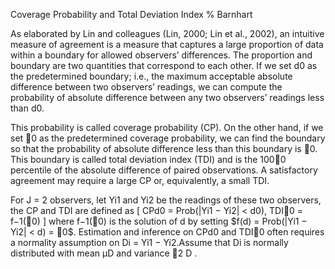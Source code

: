 Coverage Probability and Total Deviation Index
% Barnhart

As elaborated by Lin and colleagues (Lin, 2000; Lin et al., 2002), an intuitive measure of
agreement is a measure that captures a large proportion of data within a boundary for allowed
observers’ differences. The proportion and boundary are two quantities that correspond to
each other. If we set d0 as the predetermined boundary; i.e., the maximum acceptable
absolute difference between two observers’ readings, we can compute the probability of absolute
difference between any two observers’ readings less than d0. 

This probability is called
coverage probability (CP). On the other hand, if we set 0 as the predetermined coverage
probability, we can find the boundary so that the probability of absolute difference less than
this boundary is 0. This boundary is called total deviation index (TDI) and is the 1000
percentile of the absolute difference of paired observations. A satisfactory agreement may
require a large CP or, equivalently, a small TDI.

For J = 2 observers, let Yi1 and Yi2 be the
readings of these two observers, the CP and TDI are defined as
\[
CPd0 = Prob(|Yi1 − Yi2| < d0), TDI0 = f−1(0)
\]
where f−1(0) is the solution of d by setting $f(d) = Prob(|Yi1 − Yi2| < d) = 0$.
Estimation and inference on CPd0 and TDI0 often requires a normality assumption on
Di = Yi1 − Yi2.Assume that Di is normally distributed with mean μD and variance 2
D .
